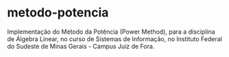 # metodo-potencia
Implementação do Método da Potência (Power Method), para a disciplina de Álgebra Linear, no curso de Sistemas de Informação, no Instituto Federal do Sudeste de Minas Gerais - Campus Juiz de Fora.
